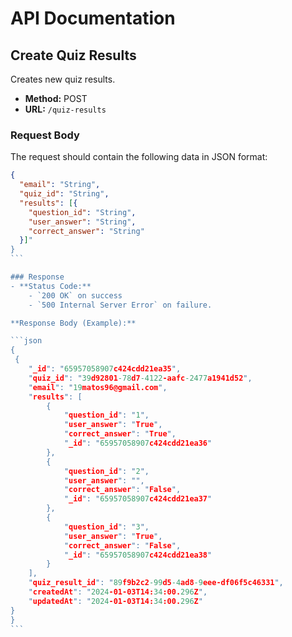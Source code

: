 # API Documentation

## Create Quiz Results

Creates new quiz results.

- **Method:** POST
- **URL:** `/quiz-results`

### Request Body

The request should contain the following data in JSON format:

````json
{
  "email": "String",
  "quiz_id": "String",
  "results": [{
    "question_id": "String",
    "user_answer": "String",
    "correct_answer": "String"
  }]"
}
```

### Response
- **Status Code:**
    - `200 OK` on success
    - `500 Internal Server Error` on failure.

**Response Body (Example):**

```json
{
 {
    "_id": "65957058907c424cdd21ea35",
    "quiz_id": "39d92801-78d7-4122-aafc-2477a1941d52",
    "email": "19matos96@gmail.com",
    "results": [
        {
            "question_id": "1",
            "user_answer": "True",
            "correct_answer": "True",
            "_id": "65957058907c424cdd21ea36"
        },
        {
            "question_id": "2",
            "user_answer": "",
            "correct_answer": "False",
            "_id": "65957058907c424cdd21ea37"
        },
        {
            "question_id": "3",
            "user_answer": "True",
            "correct_answer": "False",
            "_id": "65957058907c424cdd21ea38"
        }
    ],
    "quiz_result_id": "89f9b2c2-99d5-4ad8-9eee-df06f5c46331",
    "createdAt": "2024-01-03T14:34:00.296Z",
    "updatedAt": "2024-01-03T14:34:00.296Z"
}
}
```
````
